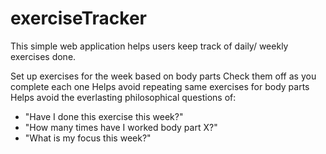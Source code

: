 # exerciseTracker

This simple web application helps users keep track of daily/ weekly exercises done.

Set up exercises for the week based on body parts
Check them off as you complete each one
Helps avoid repeating same exercises for body parts
Helps avoid the everlasting philosophical questions of:

* "Have I done this exercise this week?"
* "How many times have I worked body part X?"
* "What is my focus this week?"
